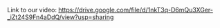 Link to our video: https://drive.google.com/file/d/1nkT3q-D6mQu3XGer-_iZt24S9Fn4aDdQ/view?usp=sharing
